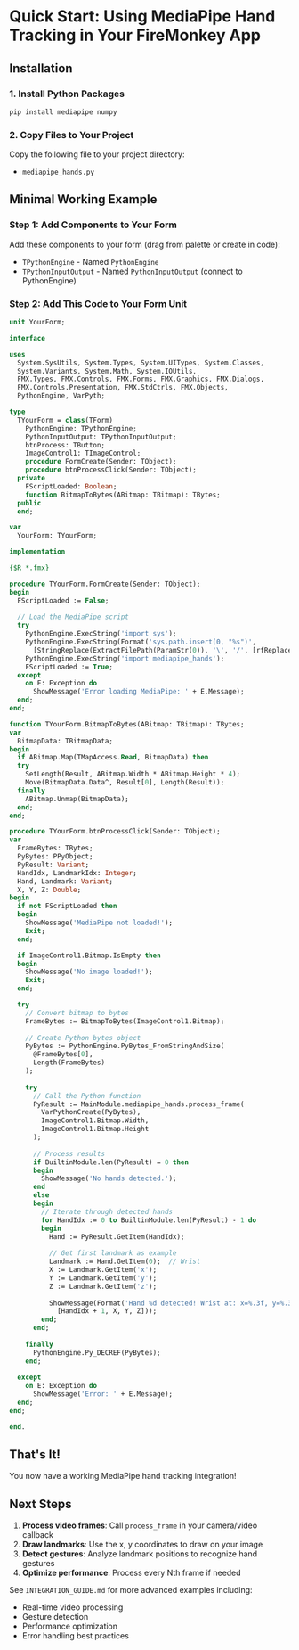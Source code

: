 # Quick Start: Using MediaPipe Hand Tracking in Your FireMonkey App

## Installation

### 1. Install Python Packages

```bash
pip install mediapipe numpy
```

### 2. Copy Files to Your Project

Copy the following file to your project directory:
- `mediapipe_hands.py`

## Minimal Working Example

### Step 1: Add Components to Your Form

Add these components to your form (drag from palette or create in code):
- `TPythonEngine` - Named `PythonEngine`
- `TPythonInputOutput` - Named `PythonInputOutput` (connect to PythonEngine)

### Step 2: Add This Code to Your Form Unit

```pascal
unit YourForm;

interface

uses
  System.SysUtils, System.Types, System.UITypes, System.Classes, 
  System.Variants, System.Math, System.IOUtils,
  FMX.Types, FMX.Controls, FMX.Forms, FMX.Graphics, FMX.Dialogs,
  FMX.Controls.Presentation, FMX.StdCtrls, FMX.Objects,
  PythonEngine, VarPyth;

type
  TYourForm = class(TForm)
    PythonEngine: TPythonEngine;
    PythonInputOutput: TPythonInputOutput;
    btnProcess: TButton;
    ImageControl1: TImageControl;
    procedure FormCreate(Sender: TObject);
    procedure btnProcessClick(Sender: TObject);
  private
    FScriptLoaded: Boolean;
    function BitmapToBytes(ABitmap: TBitmap): TBytes;
  public
  end;

var
  YourForm: TYourForm;

implementation

{$R *.fmx}

procedure TYourForm.FormCreate(Sender: TObject);
begin
  FScriptLoaded := False;
  
  // Load the MediaPipe script
  try
    PythonEngine.ExecString('import sys');
    PythonEngine.ExecString(Format('sys.path.insert(0, "%s")', 
      [StringReplace(ExtractFilePath(ParamStr(0)), '\', '/', [rfReplaceAll])]));
    PythonEngine.ExecString('import mediapipe_hands');
    FScriptLoaded := True;
  except
    on E: Exception do
      ShowMessage('Error loading MediaPipe: ' + E.Message);
  end;
end;

function TYourForm.BitmapToBytes(ABitmap: TBitmap): TBytes;
var
  BitmapData: TBitmapData;
begin
  if ABitmap.Map(TMapAccess.Read, BitmapData) then
  try
    SetLength(Result, ABitmap.Width * ABitmap.Height * 4);
    Move(BitmapData.Data^, Result[0], Length(Result));
  finally
    ABitmap.Unmap(BitmapData);
  end;
end;

procedure TYourForm.btnProcessClick(Sender: TObject);
var
  FrameBytes: TBytes;
  PyBytes: PPyObject;
  PyResult: Variant;
  HandIdx, LandmarkIdx: Integer;
  Hand, Landmark: Variant;
  X, Y, Z: Double;
begin
  if not FScriptLoaded then
  begin
    ShowMessage('MediaPipe not loaded!');
    Exit;
  end;

  if ImageControl1.Bitmap.IsEmpty then
  begin
    ShowMessage('No image loaded!');
    Exit;
  end;

  try
    // Convert bitmap to bytes
    FrameBytes := BitmapToBytes(ImageControl1.Bitmap);
    
    // Create Python bytes object
    PyBytes := PythonEngine.PyBytes_FromStringAndSize(
      @FrameBytes[0], 
      Length(FrameBytes)
    );
    
    try
      // Call the Python function
      PyResult := MainModule.mediapipe_hands.process_frame(
        VarPythonCreate(PyBytes),
        ImageControl1.Bitmap.Width,
        ImageControl1.Bitmap.Height
      );
      
      // Process results
      if BuiltinModule.len(PyResult) = 0 then
      begin
        ShowMessage('No hands detected.');
      end
      else
      begin
        // Iterate through detected hands
        for HandIdx := 0 to BuiltinModule.len(PyResult) - 1 do
        begin
          Hand := PyResult.GetItem(HandIdx);
          
          // Get first landmark as example
          Landmark := Hand.GetItem(0);  // Wrist
          X := Landmark.GetItem('x');
          Y := Landmark.GetItem('y');
          Z := Landmark.GetItem('z');
          
          ShowMessage(Format('Hand %d detected! Wrist at: x=%.3f, y=%.3f, z=%.3f', 
            [HandIdx + 1, X, Y, Z]));
        end;
      end;
      
    finally
      PythonEngine.Py_DECREF(PyBytes);
    end;
    
  except
    on E: Exception do
      ShowMessage('Error: ' + E.Message);
  end;
end;

end.
```

## That's It!

You now have a working MediaPipe hand tracking integration!

## Next Steps

1. **Process video frames**: Call `process_frame` in your camera/video callback
2. **Draw landmarks**: Use the x, y coordinates to draw on your image
3. **Detect gestures**: Analyze landmark positions to recognize hand gestures
4. **Optimize performance**: Process every Nth frame if needed

See `INTEGRATION_GUIDE.md` for more advanced examples including:
- Real-time video processing
- Gesture detection
- Performance optimization
- Error handling best practices
